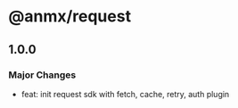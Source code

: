 # @anmx/request

## 1.0.0

### Major Changes

- feat: init request sdk with fetch, cache, retry, auth plugin
